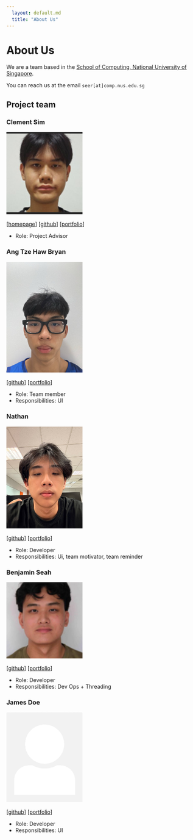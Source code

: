 ```yaml
---
  layout: default.md
  title: "About Us"
---
```


# About Us

We are a team based in the [School of Computing, National University of Singapore](http://www.comp.nus.edu.sg).

You can reach us at the email `seer[at]comp.nus.edu.sg`

## Project team

### Clement Sim

<img src="images/clementsimwj.png" width="200px">

[[homepage](http://www.comp.nus.edu.sg/~damithch)]
[[github](https://github.com/clementsimwj)]
[[portfolio](team/johndoe.md)]

* Role: Project Advisor

### Ang Tze Haw Bryan

<img src="images/brainybryan69.png" width="200px">

[[github](https://github.com/brainybryan69)]
[[portfolio](team/brainybryan69.md)]

* Role: Team member
* Responsibilities: UI

### Nathan

<img src="images/ludannnn.png" width="200px">

[[github](http://github.com/ludannnn)] [[portfolio](team/johndoe.md)]

* Role: Developer
* Responsibilities: Ui, team motivator, team reminder

### Benjamin Seah

<img src="images/briescion.png" width="200px">

[[github](http://github.com/briesciongit )]
[[portfolio](team/johndoe.md)]

* Role: Developer
* Responsibilities: Dev Ops + Threading

### James Doe

<img src="images/johndoe.png" width="200px">

[[github](http://github.com/johndoe)]
[[portfolio](team/johndoe.md)]

* Role: Developer
* Responsibilities: UI
